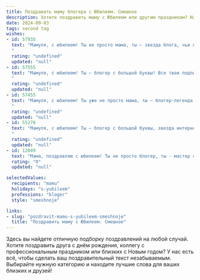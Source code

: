 ```yaml
---
title: Поздравить маму блогера с Юбилеем. Смешное
description: Хотите поздравить маму с Юбилеем или другим праздником? Наш ИИ создаст незабываемое поздравление, а вы обязательно выделитесь среди других.  
date: 2024-09-03
tags: second tag
wishes:
- id: 57935
  text: "Мамуля, с юбилеем! Ты не просто мама, ты — звезда блога, чьи лайки и подписчики завидуют твоей молодости и энергии! Пусть твой блог процветает, а количество лайков растет в геометрической прогрессии! 😉
  "
  rating: "undefined"
  updated: "null"
- id: 57555
  text: "Мамуля, с юбилеем! Ты – блогер с большой буквы! Все твои подписчики (и даже те, кто сидит в тишине и завидует) желают тебе миллиона лайков, горы вдохновения и ни капли хейта в твоём блоге! 🎉🥳😂
  "
  rating: "undefined"
  updated: "null"
- id: 57455
  text: "Мамуля, с юбилеем! Ты уже не просто мама, ты – блогер-легенда! 🎉  Пусть твой контент и дальше собирает миллионы просмотров, а лайки сыпятся как из рога изобилия! 😉  Главное, не забывай, что в жизни есть вещи важнее лайков – например, я! 😂  С днем рождения! 🎂
  "
  rating: "undefined"
  updated: "null"
- id: 55276
  text: "Мамуля, с юбилеем! Ты – блогер с большой буквы, звезда интернета! Желаю тебе, чтобы твой контент всегда был в тренде, лайки сыпались как из рога изобилия, а комментарии – только положительные! И, конечно же, чтобы у тебя всегда были силы и вдохновение для новых креативных идей! 🎉🥳
  "
  rating: "undefined"
  updated: "null"
- id: 12049
  text: "Мама, поздравляю с юбилеем! Ты не просто блогер, ты - мастер слова, режиссер историй, и мама, которая умеет превратить каждую жизненную ситуацию в сюжет для твоего блога. Пусть твои посты будут всегда такими же яркими и интересными, как и ты сама! Желаю тебе новых творческих идей, миллионов подписчиков и чтобы каждый день приносил столько же радости, сколько ты даришь нам своими историями. С днем рождения, мам! Ты - звезда! 🌟"
  rating: "0"
  updated: "null"

selectedValues:
  recipients: "mamu"
  holidays: "s-yubileem"
  professions: "bloger"
  style: "smeshnoje"

links:
- slug: "pozdravit-mamu-s-yubileem-smeshnoje"
  title: "Поздравить маму с Юбилеем. Смешное"
---
```


Здесь вы найдете отличную подборку поздравлений на любой случай. 
Хотите поздравить друга с днём рождения, коллегу с профессиональным праздником или близких с Новым годом? У нас есть всё, чтобы сделать ваш поздравительный текст незабываемым. Выбирайте нужную категорию и находите лучшие слова для ваших близких и друзей!
